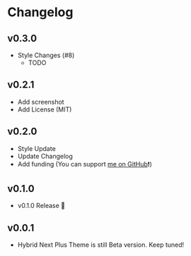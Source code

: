 # Changelog

## v0.3.0

- Style Changes (#8)
  - TODO

## v0.2.1

- Add screenshot
- Add License (MIT)

## v0.2.0

- Style Update
- Update Changelog
- Add funding (You can support [me on GitHub](https://github.com/toshimaru)❗️)

## v0.1.0

- v0.1.0 Release 🎉

## v0.0.1

- Hybrid Next Plus Theme is still Beta version. Keep tuned!

